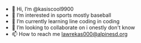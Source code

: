 - 👋 Hi, I’m @kasiscool9900
- 👀 I’m interested in sports mostly baseball
- 🌱 I’m currently learning line coding in coding 
- 💞️ I’m looking to collaborate on i onestly don't know
- 📫 How to reach me lawrekas000@alpinesd.org

<!---
kasiscool9900/kasiscool9900 is a ✨ special ✨ repository because its `README.md` (this file) appears on your GitHub profile.
You can click the Preview link to take a look at your changes.
--->
